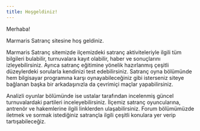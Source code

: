 ```yaml
---
title: Hoşgeldiniz!
---
```


Merhaba!

Marmaris Satranç sitesine hoş geldiniz.  

Marmaris Satranç sitemizde ilçemizdeki satranç aktiviteleriyle ilgili tüm bilgileri bulabilir, turnuvalara kayıt olabilir, haber ve sonuçlarını
izleyebilirsiniz. Ayrıca satranç eğitimine yönelik hazırlanmış çeşitli düzeylerdeki sorularla kendinizi test edebilirsiniz. Satranç oyna bölümünde hem
bilgisayar programına karşı oynayabileceğiniz gibi isterseniz siteye bağlanan başka bir arkadaşınızla da çevrimiçi maçlar yapabilirsiniz.

Analizli oyunlar bölümünde ise ustalar tarafından incelenmiş güncel turnuvalardaki partileri inceleyebilirsiniz. İlçemiz satranç oyuncularına, antrenör ve hakemlerine ilgili linklerden ulaşabilirsiniz. Forum bölümümüzde iletmek ve sormak istediğiniz satrançla ilgili çeşitli konulara yer verip tartışabileceğiz.
